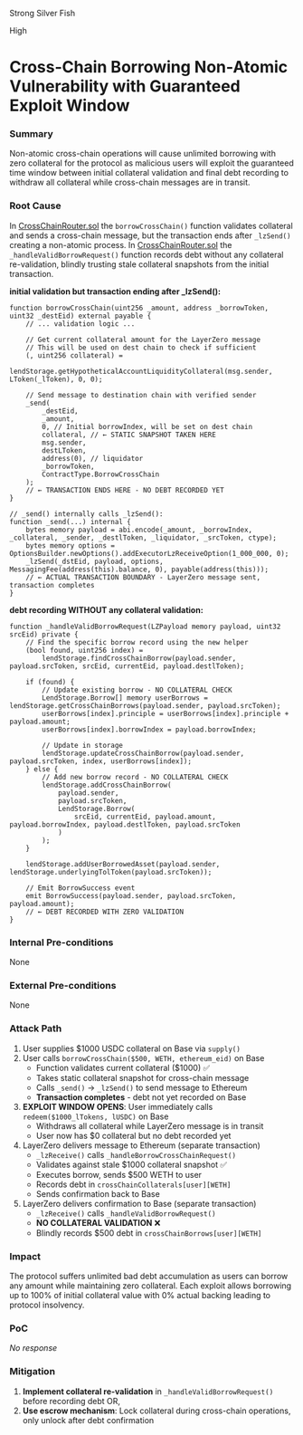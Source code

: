 Strong Silver Fish

High

# Cross-Chain Borrowing Non-Atomic Vulnerability with Guaranteed Exploit Window

### Summary

Non-atomic cross-chain operations will cause unlimited borrowing with zero collateral for the protocol as malicious users will exploit the guaranteed time window between initial collateral validation and final debt recording to withdraw all collateral while cross-chain messages are in transit.

### Root Cause

In [CrossChainRouter.sol](https://github.com/sherlock-audit/2025-05-lend-audit-contest/blob/713372a1ccd8090ead836ca6b1acf92e97de4679/Lend-V2/src/LayerZero/CrossChainRouter.sol#L136-L154) the `borrowCrossChain()` function validates collateral and sends a cross-chain message, but the transaction ends after `_lzSend()` creating a non-atomic process. In [CrossChainRouter.sol](https://github.com/sherlock-audit/2025-05-lend-audit-contest/blob/713372a1ccd8090ead836ca6b1acf92e97de4679/Lend-V2/src/LayerZero/CrossChainRouter.sol#L703-L731) the `_handleValidBorrowRequest()` function records debt without any collateral re-validation, blindly trusting stale collateral snapshots from the initial transaction.

**initial validation but transaction ending after _lzSend():**
```solidity
function borrowCrossChain(uint256 _amount, address _borrowToken, uint32 _destEid) external payable {
    // ... validation logic ...
    
    // Get current collateral amount for the LayerZero message
    // This will be used on dest chain to check if sufficient
    (, uint256 collateral) =
        lendStorage.getHypotheticalAccountLiquidityCollateral(msg.sender, LToken(_lToken), 0, 0);

    // Send message to destination chain with verified sender
    _send(
        _destEid,
        _amount,
        0, // Initial borrowIndex, will be set on dest chain
        collateral, // ← STATIC SNAPSHOT TAKEN HERE
        msg.sender,
        destLToken,
        address(0), // liquidator
        _borrowToken,
        ContractType.BorrowCrossChain
    );
    // ← TRANSACTION ENDS HERE - NO DEBT RECORDED YET
}
```


```solidity
// _send() internally calls _lzSend():
function _send(...) internal {
    bytes memory payload = abi.encode(_amount, _borrowIndex, _collateral, _sender, _destlToken, _liquidator, _srcToken, ctype);
    bytes memory options = OptionsBuilder.newOptions().addExecutorLzReceiveOption(1_000_000, 0);
    _lzSend(_dstEid, payload, options, MessagingFee(address(this).balance, 0), payable(address(this)));
    // ← ACTUAL TRANSACTION BOUNDARY - LayerZero message sent, transaction completes
}
```

**debt recording WITHOUT any collateral validation:**
```solidity
function _handleValidBorrowRequest(LZPayload memory payload, uint32 srcEid) private {
    // Find the specific borrow record using the new helper
    (bool found, uint256 index) =
        lendStorage.findCrossChainBorrow(payload.sender, payload.srcToken, srcEid, currentEid, payload.destlToken);

    if (found) {
        // Update existing borrow - NO COLLATERAL CHECK
        LendStorage.Borrow[] memory userBorrows = lendStorage.getCrossChainBorrows(payload.sender, payload.srcToken);
        userBorrows[index].principle = userBorrows[index].principle + payload.amount;
        userBorrows[index].borrowIndex = payload.borrowIndex;

        // Update in storage
        lendStorage.updateCrossChainBorrow(payload.sender, payload.srcToken, index, userBorrows[index]);
    } else {
        // Add new borrow record - NO COLLATERAL CHECK
        lendStorage.addCrossChainBorrow(
            payload.sender,
            payload.srcToken,
            LendStorage.Borrow(
                srcEid, currentEid, payload.amount, payload.borrowIndex, payload.destlToken, payload.srcToken
            )
        );
    }

    lendStorage.addUserBorrowedAsset(payload.sender, lendStorage.underlyingTolToken(payload.srcToken));

    // Emit BorrowSuccess event
    emit BorrowSuccess(payload.sender, payload.srcToken, payload.amount);
    // ← DEBT RECORDED WITH ZERO VALIDATION
}
```

### Internal Pre-conditions

None

### External Pre-conditions

None

### Attack Path

1. User supplies $1000 USDC collateral on Base via `supply()`
2. User calls `borrowCrossChain($500, WETH, ethereum_eid)` on Base
   - Function validates current collateral ($1000) ✅
   - Takes static collateral snapshot for cross-chain message
   - Calls `_send()` → `_lzSend()` to send message to Ethereum
   - **Transaction completes** - debt not yet recorded on Base
3. **EXPLOIT WINDOW OPENS**: User immediately calls `redeem($1000_lTokens, lUSDC)` on Base
   - Withdraws all collateral while LayerZero message is in transit
   - User now has $0 collateral but no debt recorded yet
4. LayerZero delivers message to Ethereum (separate transaction)
   - `_lzReceive()` calls `_handleBorrowCrossChainRequest()`
   - Validates against stale $1000 collateral snapshot ✅
   - Executes borrow, sends $500 WETH to user
   - Records debt in `crossChainCollaterals[user][WETH]`
   - Sends confirmation back to Base
5. LayerZero delivers confirmation to Base (separate transaction)
   - `_lzReceive()` calls `_handleValidBorrowRequest()`
   - **NO COLLATERAL VALIDATION** ❌
   - Blindly records $500 debt in `crossChainBorrows[user][WETH]`

### Impact

The protocol suffers unlimited bad debt accumulation as users can borrow any amount while maintaining zero collateral. Each exploit allows borrowing up to 100% of initial collateral value with 0% actual backing leading to protocol insolvency.

### PoC

_No response_

### Mitigation

1. **Implement collateral re-validation** in `_handleValidBorrowRequest()` before recording debt OR,
2. **Use escrow mechanism**: Lock collateral during cross-chain operations, only unlock after debt confirmation
